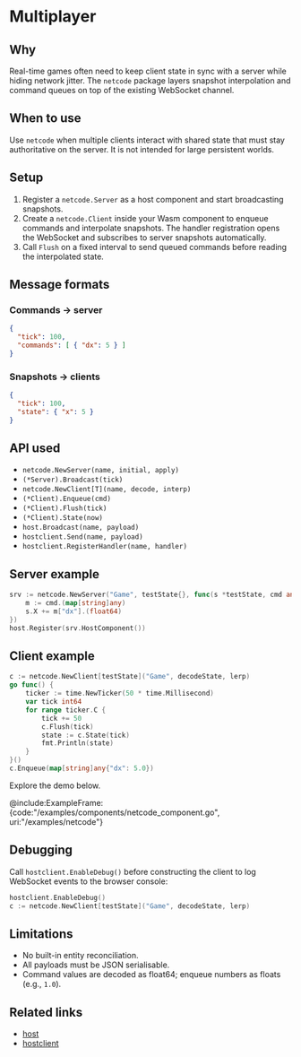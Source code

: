 # Multiplayer

## Why

Real-time games often need to keep client state in sync with a server while hiding network jitter. The `netcode` package layers snapshot interpolation and command queues on top of the existing WebSocket channel.

## When to use

Use `netcode` when multiple clients interact with shared state that must stay authoritative on the server. It is not intended for large persistent worlds.

## Setup

1. Register a `netcode.Server` as a host component and start broadcasting snapshots.
2. Create a `netcode.Client` inside your Wasm component to enqueue commands and interpolate snapshots. The handler registration opens the WebSocket and subscribes to server snapshots automatically.
3. Call `Flush` on a fixed interval to send queued commands before reading the interpolated state.

## Message formats

### Commands → server

```json
{
  "tick": 100,
  "commands": [ { "dx": 5 } ]
}
```

### Snapshots → clients

```json
{
  "tick": 100,
  "state": { "x": 5 }
}
```

## API used

- `netcode.NewServer(name, initial, apply)`
- `(*Server).Broadcast(tick)`
- `netcode.NewClient[T](name, decode, interp)`
- `(*Client).Enqueue(cmd)`
- `(*Client).Flush(tick)`
- `(*Client).State(now)`
- `host.Broadcast(name, payload)`
- `hostclient.Send(name, payload)`
- `hostclient.RegisterHandler(name, handler)`

## Server example

```go
srv := netcode.NewServer("Game", testState{}, func(s *testState, cmd any) {
    m := cmd.(map[string]any)
    s.X += m["dx"].(float64)
})
host.Register(srv.HostComponent())
```

## Client example

```go
c := netcode.NewClient[testState]("Game", decodeState, lerp)
go func() {
    ticker := time.NewTicker(50 * time.Millisecond)
    var tick int64
    for range ticker.C {
        tick += 50
        c.Flush(tick)
        state := c.State(tick)
        fmt.Println(state)
    }
}()
c.Enqueue(map[string]any{"dx": 5.0})
```

Explore the demo below.

@include:ExampleFrame:{code:"/examples/components/netcode_component.go", uri:"/examples/netcode"}

## Debugging

Call `hostclient.EnableDebug()` before constructing the client to log WebSocket events to the browser console:

```go
hostclient.EnableDebug()
c := netcode.NewClient[testState]("Game", decodeState, lerp)
```

## Limitations

- No built-in entity reconciliation.
- All payloads must be JSON serialisable.
- Command values are decoded as float64; enqueue numbers as floats (e.g., `1.0`).

## Related links

- [host](../api/host)
- [hostclient](../api/hostclient)
